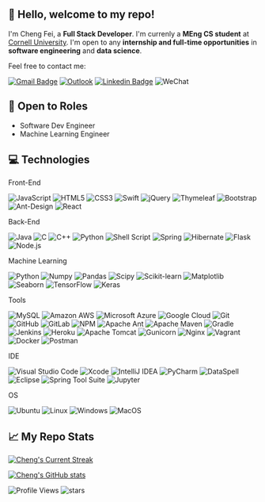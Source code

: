 ## 👋 Hello, welcome to my repo!

I'm Cheng Fei, a **Full Stack Developer**. I'm currenly a **MEng CS student** at [Cornell University](https://tech.cornell.edu/programs/masters-programs/master-in-computer-science/). I'm open to any **internship and full-time opportunities** in **software engineering** and **data science**.

Feel free to contact me:

[![Gmail Badge](https://img.shields.io/badge/-cf482@cornell.edu-c14438?style=flat-square&logo=Gmail&logoColor=white&link=mailto:cf482@cornell.edu)](mailto:cf482@cornell.edu)
[![Outlook](https://img.shields.io/badge/-Cheng_a_Fei@outlook.com-0078D4?style=flat-square&logo=microsoft-outlook&logoColor=white&link=mailto:Cheng_a_Fei@outlook.com)](mailto:Cheng_a_Fei@outlook.com)
[![Linkedin Badge](https://img.shields.io/badge/-Cheng_Fei-blue?style=flat-square&logo=Linkedin&logoColor=white&link=https://www.linkedin.com/in/cheng-fei-cf482/)](https://www.linkedin.com/in/cheng-fei-cf482/)
![WeChat](https://img.shields.io/badge/fc15051860219-07C160?style=flat-square&logo=wechat&logoColor=white)

## 📝 Open to Roles

- Software Dev Engineer
- Machine Learning Engineer

## 💻 Technologies

Front-End

![JavaScript](https://img.shields.io/badge/-JavaScript-black?style=flat-square&logo=javascript)
![HTML5](https://img.shields.io/badge/-HTML5-E34F26?style=flat-square&logo=html5&logoColor=white)
![CSS3](https://img.shields.io/badge/-CSS3-1572B6?style=flat-square&logo=css3)
![Swift](https://img.shields.io/badge/swift-F54A2A?style=flat-square&logo=swift&logoColor=white)
![jQuery](https://img.shields.io/badge/jquery-%230769AD.svg?style=flat-square&logo=jquery&logoColor=white)
![Thymeleaf](https://img.shields.io/badge/Thymeleaf-%23005C0F.svg?style=flat-square&logo=Thymeleaf&logoColor=white)
![Bootstrap](https://img.shields.io/badge/-Bootstrap-563D7C?style=flat-square&logo=bootstrap)
![Ant-Design](https://img.shields.io/badge/-AntDesign-%230170FE?style=flat-square&logo=ant-design&logoColor=white)
![React](https://img.shields.io/badge/-React-black?style=flat-square&logo=react)

Back-End

![Java](https://img.shields.io/badge/-java-E34A86?style=flat-square&logo=java)
![C](https://img.shields.io/badge/c-%2300599C.svg?style=flat-square&logo=c&logoColor=white)
![C++](https://img.shields.io/badge/-C++-00599C?style=flat-square&logo=c)
![Python](https://img.shields.io/badge/-Python-black?style=flat-square&logo=Python)
![Shell Script](https://img.shields.io/badge/shell_script-%23121011.svg?style=flat-square&logo=gnu-bash&logoColor=white)
![Spring](https://img.shields.io/badge/spring-%236DB33F.svg?style=flat-square&logo=spring&logoColor=white)
![Hibernate](https://img.shields.io/badge/Hibernate-59666C?style=flat-square&logo=Hibernate&logoColor=white)
![Flask](https://img.shields.io/badge/flask-%23000.svg?style=flat-square&logo=flask&logoColor=white)
![Node.js](https://img.shields.io/badge/-Node.js-black?style=flat-square&logo=Node.js)

Machine Learning

![Python](https://img.shields.io/badge/-Python-black?style=flat-square&logo=Python)
![Numpy](https://img.shields.io/badge/Numpy-777BB4?style=flat-square&logo=Numpy&logoColor=white)
![Pandas](https://img.shields.io/badge/Pandas-150458?style=flat-square&logo=Pandas&logoColor=white)
![Scipy](https://img.shields.io/badge/Scipy-654FF0?style=flat-square&logo=Scipy&logoColor=white)
![Scikit-learn](https://img.shields.io/badge/Scikit--learn-F7931E?style=flat-square&logo=scikit-learn&logoColor=white)
![Matplotlib](https://img.shields.io/badge/Matplotlib-3776AB?style=flat-square&logo=Matplotlib&logoColor=white)
![Seaborn](https://img.shields.io/badge/Seaborn-3776AB?style=flat-square&logo=Seaborn&logoColor=white)
![TensorFlow](https://img.shields.io/badge/TensorFlow-FF6F00?style=flat-square&logo=TensorFlow&logoColor=white)
![Keras](https://img.shields.io/badge/Keras-D00000?style=flat-square&logo=Keras&logoColor=white)

Tools

![MySQL](https://img.shields.io/badge/-MySQL-black?style=flat-square&logo=mysql)
![Amazon AWS](https://img.shields.io/badge/Amazon%20AWS-232F3E?style=flat-square&logo=amazon-aws)
![Microsoft Azure](https://img.shields.io/badge/Microsoft%20Azure-232F7E?style=flat-square&logo=microsoft-azure)
![Google Cloud](https://img.shields.io/badge/Google%20Cloud-black?style=flat-square&logo=google-cloud)
![Git](https://img.shields.io/badge/-Git-black?style=flat-square&logo=git)
![GitHub](https://img.shields.io/badge/-GitHub-181717?style=flat-square&logo=github)
![GitLab](https://img.shields.io/badge/-GitLab-FCA121?style=flat-square&logo=gitlab)
![NPM](https://img.shields.io/badge/NPM-%23CB3837.svg?style=flat-square&logo=npm&logoColor=white)
![Apache Ant](https://img.shields.io/badge/Apache%20Ant-A81C7D?style=flat-square&logo=Apache%20Ant&logoColor=white)
![Apache Maven](https://img.shields.io/badge/Apache%20Maven-C71A36?style=flat-square&logo=Apache%20Maven&logoColor=white)
![Gradle](https://img.shields.io/badge/Gradle-02303A.svg?style=flat-square&logo=Gradle&logoColor=white)
![Jenkins](https://img.shields.io/badge/jenkins-%232C5263.svg?style=flat-square&logo=jenkins&logoColor=white)
![Heroku](https://img.shields.io/badge/-Heroku-430098?style=flat-square&logo=heroku)
![Apache Tomcat](https://img.shields.io/badge/apache%20tomcat-%23F8DC75.svg?style=flat-square&logo=apache-tomcat&logoColor=black)
![Gunicorn](https://img.shields.io/badge/gunicorn-%298729.svg?style=flat-square&logo=gunicorn&logoColor=white)
![Nginx](https://img.shields.io/badge/nginx-%23009639.svg?style=flat-square&logo=nginx&logoColor=white)
![Vagrant](https://img.shields.io/badge/vagrant-%231563FF.svg?style=flat-square&logo=vagrant&logoColor=white)
![Docker](https://img.shields.io/badge/-Docker-black?style=flat-square&logo=docker)
![Postman](https://img.shields.io/badge/Postman-FF6C37?style=flat-square&logo=postman&logoColor=white)

IDE

![Visual Studio Code](https://img.shields.io/badge/Visual%20Studio%20Code-007ACC?style=flat-square&logo=Visual-Studio-Code&logoColor=white)
![Xcode](https://img.shields.io/badge/Xcode-1575F9?style=flat-square&logo=Xcode&logoColor=white)
![IntelliJ IDEA](https://img.shields.io/badge/IntelliJ%20IDEA-000000?style=flat-square&logo=IntelliJ-IDEA&logoColor=white)
![PyCharm](https://img.shields.io/badge/PyCharm-000000?style=flat-square&logo=PyCharm&logoColor=white)
![DataSpell](https://img.shields.io/badge/DataSpell-000000?style=flat-square&logo=DataSpell&logoColor=white)
![Eclipse](https://img.shields.io/badge/Eclipse-2C2255?style=flat-square&logo=Eclipse&logoColor=white)
![Spring Tool Suite](https://img.shields.io/badge/Spring%20Tool%20Suite-6DB33F?style=flat-square&logo=Spring&logoColor=white)
![Jupyter](https://img.shields.io/badge/Jupyter-F37626?style=flat-square&logo=Jupyter&logoColor=white)

OS

![Ubuntu](https://img.shields.io/badge/Ubuntu-E95420?style=flat-square&logo=ubuntu&logoColor=white)
![Linux](https://img.shields.io/badge/Linux-FCC624?style=flat-square&logo=linux&logoColor=black)
![Windows](https://img.shields.io/badge/Windows-0078D6?style=flat-square&logo=windows&logoColor=white)
![MacOS](https://img.shields.io/badge/macOS-000000?style=flat-square&logo=apple&logoColor=white)

## 📈 My Repo Stats

[![Cheng's Current Streak](http://github-readme-streak-stats.herokuapp.com?user=chengafei&theme=transparent&hide_border=true)](http://github-readme-streak-stats.herokuapp.com?user=chengafei&theme=transparent&hide_border=true)

[![Cheng's GitHub stats](https://github-readme-stats.vercel.app/api?username=chengafei&count_private=true&show_icons=true&hide=prs,issues,contribs&theme=transparent)](https://github.com/anuraghazra/github-readme-stats)

![Profile Views](https://komarev.com/ghpvc/?username=chengafei)
![stars](https://img.shields.io/github/stars/chengafei?style=social)

<!-- <p align="center"> <img src="http://github-readme-streak-stats.herokuapp.com?user=chengafei&theme=transparent&hide_border=true" alt="streak-stats" /> -->

<!-- [![Top Langs](https://github-readme-stats.vercel.app/api/top-langs/?username=chengafei&theme=transparent&layout=compact&langs_count=8&hide=jupyter%20notebook,go)](https://github.com/anuraghazra/github-readme-stats) -->
